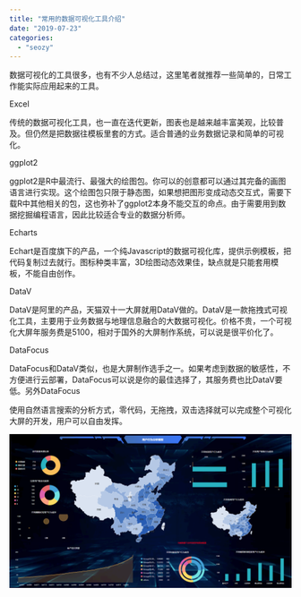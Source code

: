 ```yaml
---
title: "常用的数据可视化工具介绍"
date: "2019-07-23"
categories: 
  - "seozy"
---
```


数据可视化的工具很多，也有不少人总结过，这里笔者就推荐一些简单的，日常工作能实际应用起来的工具。

Excel

传统的数据可视化工具，也一直在迭代更新，图表也是越来越丰富美观，比较普及。但仍然是把数据往模板里套的方式。适合普通的业务数据记录和简单的可视化。

ggplot2

ggplot2是R中最流行、最强大的绘图包。你可以的创意都可以通过其完备的画图语言进行实现。这个绘图包只限于静态图，如果想把图形变成动态交互式，需要下载R中其他相关的包，这也弥补了ggplot2本身不能交互的命点。由于需要用到数据挖掘编程语言，因此比较适合专业的数据分析师。

Echarts

Echart是百度旗下的产品，一个纯Javascript的数据可视化库，提供示例模板，把代码复制过去就行。图标种类丰富，3D绘图动态效果佳，缺点就是只能套用模板，不能自由创作。

DataV

DataV是阿里的产品，天猫双十一大屏就用DataV做的。DataV是一款拖拽式可视化工具，主要用于业务数据与地理信息融合的大数据可视化。价格不贵，一个可视化大屏年服务费是5100，相对于国外的大屏制作系统，可以说是很平价化了。

DataFocus

DataFocus和DataV类似，也是大屏制作选手之一。如果考虑到数据的敏感性，不方便进行云部署，DataFocus可以说是你的最佳选择了，其服务费也比DataV要低。另外DataFocus

使用自然语言搜索的分析方式，零代码，无拖拽，双击选择就可以完成整个可视化大屏的开发，用户可以自由发挥。

![](images/word-image-428.png)
